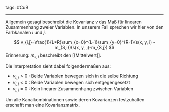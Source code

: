 tags: #CuB 

----
Allgemein gesagt beschreibt die Kovarianz $v$ das Maß für linearen Zusammenhang zweier Variablen. In unserem Fall sprechen wir hier von den Farbkanälen $i$ und $j$.

$$
v_{i,j}=\frac{1}{L*R}\sum_{x=0}^{L-1}\sum_{y=0}^{R-1}(s(x, y, i) - m_{S,i})(s(x, y, j)-m_{S,j})
$$
Erinnerung: $m_{s,i}$ beschreibt den [[Mittelwert]].

Die Interpretation sieht dabei folgendermaßen aus:
- $v_{i,j}>0$ : Beide Variablen bewegen sich in die selbe Richtung
- $v_{i,j}<0$ : Beide Variablen bewegen sich entgegengesetzt
- $v_{i,j}\approx 0$ : Kein linearer Zusammenhang zwischen Variablen

Um alle Kanalkombinationen sowie deren Kovarianzen festzuhalten erschafft man eine Kovarianzmatrix.

